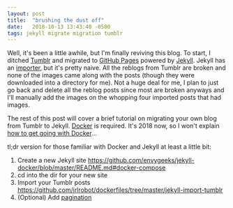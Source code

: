 ```yaml
---
layout: post
title:  "brushing the dust off"
date:   2018-10-13 13:43:40 -0500
tags: jekyll migrate migration tumblr
---
```

Well, it's been a little awhile, but I'm finally reviving this blog. To start, I ditched [Tumblr](https://tumblr.com) and migrated to [GitHub Pages](https://pages.github.com/) powered by [Jekyll](https://jekyllrb.com/).  Jekyll has an [importer](https://import.jekyllrb.com/docs/tumblr/), but it's pretty naive. All the reblogs from Tumblr are broken and none of the images came along with the posts (though they were downloaded into a directory for me). Not a huge deal for me, I plan to just go back and delete all the reblog posts since most are broken anyways and I'll manually add the images on the whopping four imported posts that had images.

The rest of this post will cover a brief tutorial on migrating your own blog from Tumblr to Jekyll. [Docker](https://docker.com) is required. It's 2018 now, so I won't explain [how to get going with Docker](https://diveintodocker.com)...

tl;dr version for those familiar with Docker and Jekyll at least a little bit:
1. Create a new Jekyll site https://github.com/envygeeks/jekyll-docker/blob/master/README.md#docker-compose
2. cd into the dir for your new site
3. Import your Tumblr posts https://github.com/irlrobot/dockerfiles/tree/master/jekyll-import-tumblr
4. (Optional) Add [pagination](https://jekyllrb.com/docs/pagination/)